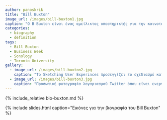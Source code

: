 ```yaml
---
author: panoskrik
title: "Bill Buxton"
image_url: /images/bill-buxton1.jpg
caption: "Ο B Buxton είναι ένας αμείλικτος υποστηρικτής για την καινοτομία, το σχεδιασμό και - ειδικά - την κατάλληλη εξέταση των ανθρώπινων αξιών, της ικανότητας και του πολιτισμού στη σύλληψη, την υλοποίηση και τη χρήση νέων προϊόντων και τεχνολογιών."
categories:
  - biography
  - definition
tags:
  - Bill Buxton
  - Business Week
  - Sonology
  - Toronto University
gallery:
  - image_url: /images/bill-buxton2.jpg
    caption: "Το Sketching User Experinces προσεγγίζει το σχεδιασμό και το σχεδιασμό ως κάτι ξεχωριστό που πρέπει να γίνει καλύτερα κατανοητό - τόσο από τους σχεδιαστές όσο και από τους ανθρώπους με τους οποίους πρέπει να εργαστούν - προκειμένου να επιτύχει η επιτυχία με νέα προϊόντα και συστήματα"
  - image_url: /images/bill-buxton3.jpg
    caption: "Προσωπική φωτογραφία λογαριασμού Twitter όπου είναι ενεργό μέλος και συμβουλεύει νέους ερευνητές και επιστήμονες"
---
```


{% include_relative bio-buxton.md %}

{% include slides.html caption="Εικόνες για την βιογραφία του Bill Buxton" %}

